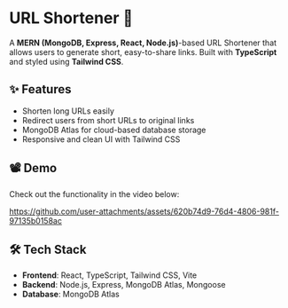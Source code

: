 
# URL Shortener 🚀

A **MERN (MongoDB, Express, React, Node.js)**-based URL Shortener that allows users to generate short, easy-to-share links. Built with **TypeScript** and styled using **Tailwind CSS**.

## ✨ Features
- Shorten long URLs easily
- Redirect users from short URLs to original links
- MongoDB Atlas for cloud-based database storage
- Responsive and clean UI with Tailwind CSS

## 📽️ Demo
Check out the functionality in the video below:

https://github.com/user-attachments/assets/620b74d9-76d4-4806-981f-97135b0158ac

## 🛠️ Tech Stack
- **Frontend**: React, TypeScript, Tailwind CSS, Vite
- **Backend**: Node.js, Express, MongoDB Atlas, Mongoose
- **Database**: MongoDB Atlas


